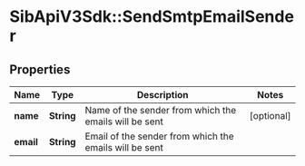 # SibApiV3Sdk::SendSmtpEmailSender

## Properties
Name | Type | Description | Notes
------------ | ------------- | ------------- | -------------
**name** | **String** | Name of the sender from which the emails will be sent | [optional] 
**email** | **String** | Email of the sender from which the emails will be sent | 


